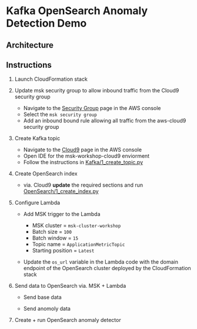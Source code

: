 # Kafka OpenSearch Anomaly Detection Demo

## Architecture

## Instructions

1. Launch CloudFormation stack

2. Update msk security group to allow inbound traffic from the Cloud9 security group

    - Navigate to the [Security Group](https://us-east-1.console.aws.amazon.com/vpc/home?region=us-east-1#securityGroups:) page in the AWS console
    - Select the ```msk security group```
    - Add an inbound bound rule allowing all traffic from the aws-cloud9 security group

3. Create Kafka topic

    - Navigate to the [Cloud9](https://us-east-1.console.aws.amazon.com/cloud9/home?region=us-east-1#) page in the AWS console
    - Open IDE for the msk-workshop-cloud9 enviorment
    - Follow the instructions in [Kafka/1_create_topic.py](https://github.com/ev2900/Kafka_OpenSearch_Anomaly_Detection/blob/main/Kafka/1_create_topic.py)

4. Create OpenSearch index

    - via. Cloud9 **update** the required sections and run [OpenSearch/1_create_index.py](https://github.com/ev2900/Kafka_OpenSearch_Anomaly_Detection/blob/main/OpenSearch/1_create_index.py)

5. Configure Lambda

    - Add MSK trigger to the Lambda
        - MSK cluster = ```msk-cluster-workshop```
        - Batch size = ```100```
        - Batch window = ```15```
        - Topic name = ```ApplicationMetricTopic```
        - Starting position = ```Latest```   
    
    - Update the ```os_url``` variable in the Lambda code with the domain endpoint of the OpenSearch cluster deployed by the CloudFormation stack  

6. Send data to OpenSearch via. MSK + Lambda

    - Send base data

    - Send anomoly data

7. Create + run OpenSearch anomaly detector
